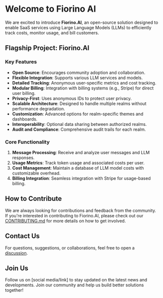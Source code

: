 # Welcome to Fiorino AI

We are excited to introduce **Fiorino.AI**, an open-source solution designed to enable SaaS services using Large Language Models (LLMs) to efficiently track costs, monitor usage, and bill customers.

## Flagship Project: Fiorino.AI

### Key Features

- **Open Source**: Encourages community adoption and collaboration.
- **Flexible Integration**: Supports various LLM services and models.
- **Detailed Tracking**: Anonymous user-specific metrics and cost tracking.
- **Modular Billing**: Integration with billing systems (e.g., Stripe) for direct user billing.
- **Privacy-First**: Uses anonymous IDs to protect user privacy.
- **Scalable Architecture**: Designed to handle multiple realms without performance degradation.
- **Customization**: Advanced options for realm-specific themes and dashboards.
- **Interoperability**: Optional data sharing between authorized realms.
- **Audit and Compliance**: Comprehensive audit trails for each realm.

### Core Functionality

1. **Message Processing**: Receive and analyze user messages and LLM responses.
2. **Usage Metrics**: Track token usage and associated costs per user.
3. **Cost Management**: Maintain a database of LLM model costs with customizable overhead.
4. **Billing Integration**: Seamless integration with Stripe for usage-based billing.

## How to Contribute

We are always looking for contributions and feedback from the community. If you're interested in contributing to Fiorino.AI, please check out our [CONTRIBUTING.md](link_to_CONTRIBUTING.md) for more details on how to get involved.

## Contact Us

For questions, suggestions, or collaborations, feel free to open a [discussion](link_to_discussions).

## Join Us

Follow us on [social media/link] to stay updated on the latest news and developments. Join our community and help us build better solutions together!

